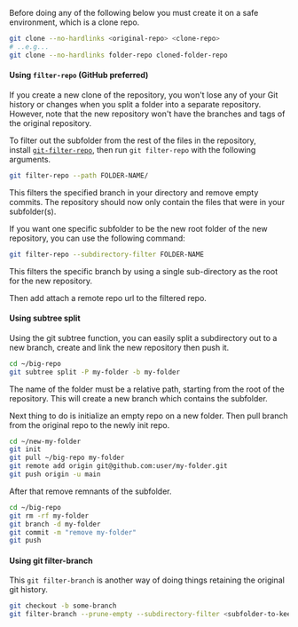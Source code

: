 Before doing any of the following below you must create it on a safe environment, which is a clone repo.

```bash
git clone --no-hardlinks <original-repo> <clone-repo>
# ..e.g...
git clone --no-hardlinks folder-repo cloned-folder-repo
```
#### Using `filter-repo` (GitHub preferred)
If you create a new clone of the repository, you won't lose any of your Git history or changes when you split a folder into a separate repository. However, note that the new repository won't have the branches and tags of the original repository.

To filter out the subfolder from the rest of the files in the repository, install [`git-filter-repo`](https://github.com/newren/git-filter-repo), then run `git filter-repo` with the following arguments.

```bash
git filter-repo --path FOLDER-NAME/
```

This filters the specified branch in your directory and remove empty commits. The repository should now only contain the files that were in your subfolder(s).

If you want one specific subfolder to be the new root folder of the new repository, you can use the following command:

```bash
git filter-repo --subdirectory-filter FOLDER-NAME
```

This filters the specific branch by using a single sub-directory as the root for the new repository.

Then add attach a remote repo url to the filtered repo.
#### Using subtree split
Using the git subtree function, you can easily split a subdirectory out to a new branch, create and link the new repository then push it.

```bash
cd ~/big-repo
git subtree split -P my-folder -b my-folder
```

The name of the folder must be a relative path, starting from the root of the repository. This will create a new branch which contains the subfolder.

Next thing to do is initialize an empty repo on a new folder. Then pull branch from the original repo to the newly init repo.

```bash
cd ~/new-my-folder
git init
git pull ~/big-repo my-folder
git remote add origin git@github.com:user/my-folder.git
git push origin -u main
```

After that remove remnants of the subfolder.

```bash
cd ~/big-repo
git rm -rf my-folder
git branch -d my-folder
git commit -m "remove my-folder"
git push
```
#### Using git filter-branch
This `git filter-branch` is another way of doing things retaining the original git history.

```bash
git checkout -b some-branch
git filter-branch --prune-empty --subdirectory-filter <subfolder-to-keep> some-branch
```